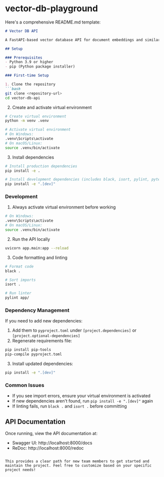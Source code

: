 # vector-db-playground

Here's a comprehensive README.md template:

````markdown:README.md
# Vector DB API

A FastAPI-based vector database API for document embeddings and similarity search.

## Setup

### Prerequisites
- Python 3.9 or higher
- pip (Python package installer)

### First-time Setup

1. Clone the repository
```bash
git clone <repository-url>
cd vector-db-api
````

2. Create and activate virtual environment

```bash
# Create virtual environment
python -m venv .venv

# Activate virtual environment
# On Windows:
.venv\Scripts\activate
# On macOS/Linux:
source .venv/bin/activate
```

3. Install dependencies

```bash
# Install production dependencies
pip install -e .

# Install development dependencies (includes black, isort, pylint, pytest)
pip install -e ".[dev]"
```

### Development

1. Always activate virtual environment before working

```bash
# On Windows:
.venv\Scripts\activate
# On macOS/Linux:
source .venv/bin/activate
```

2. Run the API locally

```bash
uvicorn app.main:app --reload
```

3. Code formatting and linting

```bash
# Format code
black .

# Sort imports
isort .

# Run linter
pylint app/
```

### Dependency Management

If you need to add new dependencies:

1. Add them to `pyproject.toml` under `[project.dependencies]` or `[project.optional-dependencies]`
2. Regenerate requirements file:

```bash
pip install pip-tools
pip-compile pyproject.toml
```

3. Install updated dependencies:

```bash
pip install -e ".[dev]"
```

### Common Issues

- If you see import errors, ensure your virtual environment is activated
- If new dependencies aren't found, run `pip install -e ".[dev]"` again
- If linting fails, run `black .` and `isort .` before committing

## API Documentation

Once running, view the API documentation at:

- Swagger UI: http://localhost:8000/docs
- ReDoc: http://localhost:8000/redoc

```

This provides a clear path for new team members to get started and maintain the project. Feel free to customize based on your specific project needs!
```
